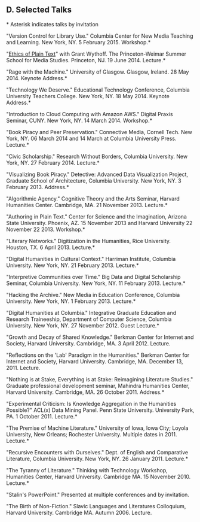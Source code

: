 
## D. Selected Talks

\* Asterisk indicates talks by invitation

"Version Control for Library Use." Columbia Center for New Media Teaching and
Learning. New York, NY. 5 February 2015. Workshop.\*  

"[Ethics of Plain Text](http://dhcolumbia.github.io/pandoc-workflow/talks/plain-text/slides/presi.slides.html)" with Grant Wythoff. The Princeton-Weimar Summer School for Media Studies. Princeton, NJ. 19 June 2014. Lecture.\*  

"Rage with the Machine." University of Glasgow. Glasgow, Ireland. 28 May 2014.
Keynote Address.\*  

"Technology We Deserve." Educational Technology Conference, Columbia University
Teachers College. New York, NY. 18 May 2014. Keynote Address.\*  

"Introduction to Cloud Computing with Amazon AWS." Digital Praxis Seminar, CUNY. New York, NY. 14 March 2014. Workshop.\*  

"Book Piracy and Peer Preservation." Connective Media, Cornell Tech. New York, NY. 06 March 2014 and 14 March at Columbia University Press. Lecture.\*   

"Civic Scholarship." Research Without Borders, Columbia University. New York, NY. 27 February 2014. Lecture.\*  

"Visualizing Book Piracy." Detective: Advanced Data Visualization Project, Graduate School of Architecture, Columbia University. New York, NY. 3 February 2013. Address.\*  

"Algorithmic Agency." Cognitive Theory and the Arts Seminar, Harvard Humanities
Center. Cambridge, MA. 21 November 2013. Lecture.\*  

"Authoring in Plain Text." Center for Science and the Imagination, Arizona State University. Phoenix, AZ. 15 November 2013 and Harvard University 22 November 22 2013. Workshop.\*  

"Literary Networks." Digitization in the Humanities, Rice University. Houston, TX. 6 April 2013. Lecture.\*  

"Digital Humanities in Cultural Context." Harriman Institute, Columbia University. New York, NY. 21 February 2013. Lecture.\*  

"Interpretive Communities over Time." Big Data and Digital Scholarship Seminar, Columbia University. New York, NY. 11 February 2013. Lecture.\*  

"Hacking the Archive." New Media in Education Conference, Columbia University. New York, NY. 1 February 2013. Lecture.\*  

"Digital Humanities at Columbia." Integrative Graduate Education and Research Traineeship, Department of Computer Science, Columbia University. New York, NY. 27 November 2012. Guest Lecture.\*  

"Growth and Decay of Shared Knowledge." Berkman Center for Internet and Society, Harvard University. Cambridge, MA. 3 April 2012. Lecture.  

"Reflections on the 'Lab' Paradigm in the Humanities." Berkman Center for Internet and Society, Harvard University. Cambridge, MA. December 13, 2011. Lecture.  

"Nothing is at Stake, Everything is at Stake: Reimagining Literature Studies."  Graduate professional development seminar, Mahindra Humanities Center, Harvard University. Cambridge, MA. 26 October 2011. Address.\*  

"Experimental Criticism: Is Knowledge Aggregation in the Humanities Possible?" ACL(x) Data Mining Panel. Penn State University. University Park, PA. 1 October 2011. Lecture.\*  

"The Premise of Machine Literature." University of Iowa, Iowa City; Loyola
University, New Orleans; Rochester University. Multiple dates in 2011.
Lecture.\*  

"Recursive Encounters with Ourselves." Dept. of English and Comparative Literature, Columbia University. New York, NY. 26 January 2011. Lecture.\*  

"The Tyranny of Literature." Thinking with Technology Workshop, Humanities Center, Harvard University. Cambridge MA. 15 November 2010. Lecture.\*  

"Stalin's PowerPoint." Presented at multiple conferences and by invitation.  

"The Birth of Non-Fiction." Slavic Languages and Literatures Colloquium, Harvard University. Cambridge MA. Autumn 2006. Lecture.

